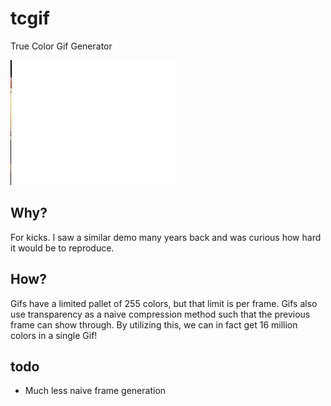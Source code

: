 # tcgif

True Color Gif Generator

![Sample](https://raw.githubusercontent.com/donatj/tcgif/master/sample.gif)

## Why?

For kicks. I saw a similar demo many years back and was curious how hard it would be to reproduce.

## How?

Gifs have a limited pallet of 255 colors, but that limit is per frame. Gifs also use transparency as a naive compression method such that the previous frame can show through. By utilizing this, we can in fact get 16 million colors in a single Gif!

## todo
- Much less naive frame generation
